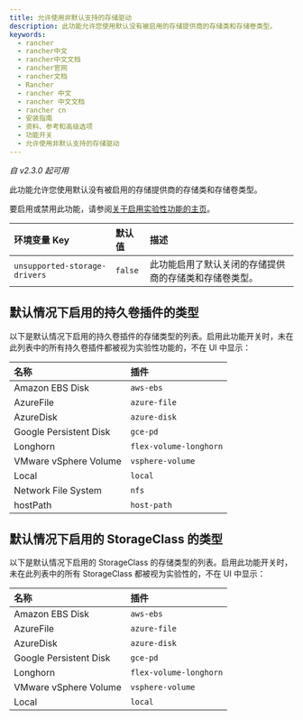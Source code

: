 ```yaml
---
title: 允许使用非默认支持的存储驱动
description: 此功能允许您使用默认没有被启用的存储提供商的存储类和存储卷类型。
keywords:
  - rancher
  - rancher中文
  - rancher中文文档
  - rancher官网
  - rancher文档
  - Rancher
  - rancher 中文
  - rancher 中文文档
  - rancher cn
  - 安装指南
  - 资料、参考和高级选项
  - 功能开关
  - 允许使用非默认支持的存储驱动
---
```


_自 v2.3.0 起可用_

此功能允许您使用默认没有被启用的存储提供商的存储类和存储卷类型。

要启用或禁用此功能，请参阅[关于启用实验性功能的主页](/docs/rancher2.5/installation_new/resources/feature-flags/_index)。

| 环境变量 Key                  | 默认值  | 描述                                                   |
| :---------------------------- | :------ | :----------------------------------------------------- |
| `unsupported-storage-drivers` | `false` | 此功能启用了默认关闭的存储提供商的存储类和存储卷类型。 |

## 默认情况下启用的持久卷插件的类型

以下是默认情况下启用的持久卷插件的存储类型的列表。启用此功能开关时，未在此列表中的所有持久卷插件都被视为实验性功能的，不在 UI 中显示：

| 名称                   | 插件                   |
| :--------------------- | :--------------------- |
| Amazon EBS Disk        | `aws-ebs`              |
| AzureFile              | `azure-file`           |
| AzureDisk              | `azure-disk`           |
| Google Persistent Disk | `gce-pd`               |
| Longhorn               | `flex-volume-longhorn` |
| VMware vSphere Volume  | `vsphere-volume`       |
| Local                  | `local`                |
| Network File System    | `nfs`                  |
| hostPath               | `host-path`            |

## 默认情况下启用的 StorageClass 的类型

以下是默认情况下启用的 StorageClass 的存储类型的列表。启用此功能开关时，未在此列表中的所有 StorageClass 都被视为实验性的，不在 UI 中显示：

| 名称                   | 插件                   |
| :--------------------- | :--------------------- |
| Amazon EBS Disk        | `aws-ebs`              |
| AzureFile              | `azure-file`           |
| AzureDisk              | `azure-disk`           |
| Google Persistent Disk | `gce-pd`               |
| Longhorn               | `flex-volume-longhorn` |
| VMware vSphere Volume  | `vsphere-volume`       |
| Local                  | `local`                |
